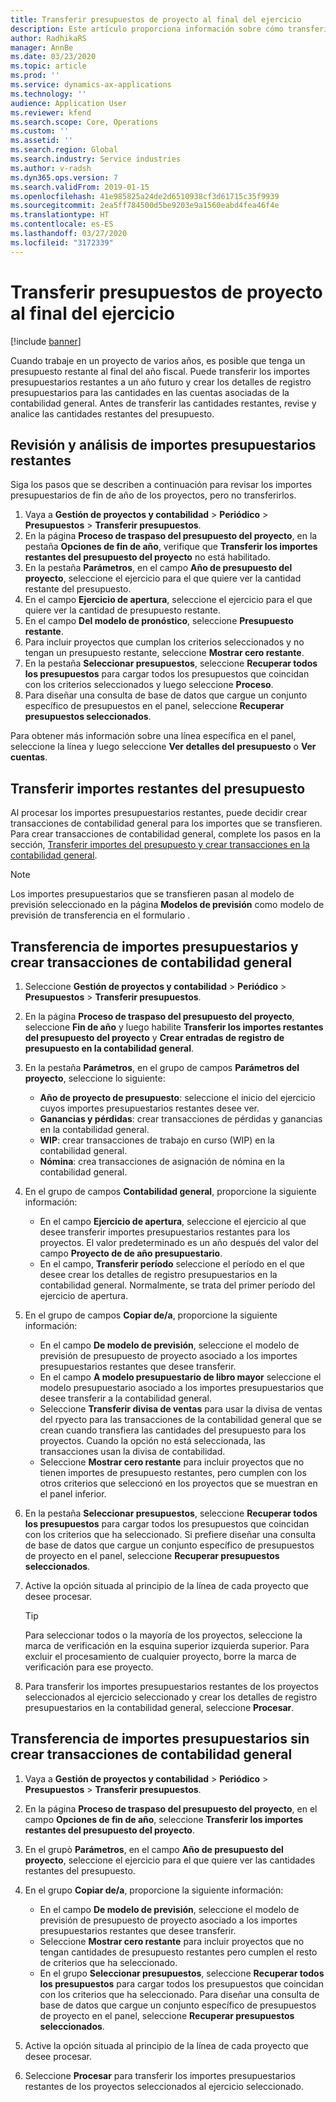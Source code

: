 ```yaml
---
title: Transferir presupuestos de proyecto al final del ejercicio
description: Este artículo proporciona información sobre cómo transferir los importes de presupuesto restantes a años futuros y crear detalles de registro de presupuesto.
author: RadhikaRS
manager: AnnBe
ms.date: 03/23/2020
ms.topic: article
ms.prod: ''
ms.service: dynamics-ax-applications
ms.technology: ''
audience: Application User
ms.reviewer: kfend
ms.search.scope: Core, Operations
ms.custom: ''
ms.assetid: ''
ms.search.region: Global
ms.search.industry: Service industries
ms.author: v-radsh
ms.dyn365.ops.version: 7
ms.search.validFrom: 2019-01-15
ms.openlocfilehash: 41e985825a24de2d6510938cf3d61715c35f9939
ms.sourcegitcommit: 2ea5ff784500d5be9203e9a1560eabd4fea46f4e
ms.translationtype: HT
ms.contentlocale: es-ES
ms.lasthandoff: 03/27/2020
ms.locfileid: "3172339"
---
```

# <a name="transfer-project-budgets-at-fiscal-year-end"></a>Transferir presupuestos de proyecto al final del ejercicio

[!include [banner](../includes/banner.md)]

Cuando trabaje en un proyecto de varios años, es posible que tenga un presupuesto restante al final del año fiscal. Puede transferir los importes presupuestarios restantes a un año futuro y crear los detalles de registro presupuestarios para las cantidades en las cuentas asociadas de la contabilidad general. Antes de transferir las cantidades restantes, revise y analice las cantidades restantes del presupuesto.

## <a name="review-and-analyze-remaining-budget-amounts"></a>Revisión y análisis de importes presupuestarios restantes

Siga los pasos que se describen a continuación para revisar los importes presupuestarios de fin de año de los proyectos, pero no transferirlos.

1. Vaya a **Gestión de proyectos y contabilidad** > **Periódico** > **Presupuestos** > **Transferir presupuestos**. 
2. En la página **Proceso de traspaso del presupuesto del proyecto**, en la pestaña **Opciones de fin de año**, verifique que **Transferir los importes restantes del presupuesto del proyecto** no está habilitado.
3. En la pestaña **Parámetros**, en el campo **Año de presupuesto del proyecto**, seleccione el ejercicio para el que quiere ver la cantidad restante del presupuesto. 
4. En el campo **Ejercicio de apertura**, seleccione el ejercicio para el que quiere ver la cantidad de presupuesto restante. 
5. En el campo **Del modelo de pronóstico**, seleccione **Presupuesto restante**. 
6. Para incluir proyectos que cumplan los criterios seleccionados y no tengan un presupuesto restante, seleccione **Mostrar cero restante**.  
7. En la pestaña **Seleccionar presupuestos**, seleccione **Recuperar todos los presupuestos** para cargar todos los presupuestos que coincidan con los criterios seleccionados y luego seleccione **Proceso**. 
8. Para diseñar una consulta de base de datos que cargue un conjunto específico de presupuestos en el panel, seleccione **Recuperar presupuestos seleccionados**.

Para obtener más información sobre una línea específica en el panel, seleccione la línea y luego seleccione **Ver detalles del presupuesto** o **Ver cuentas**.

## <a name="carry-forward-remaining-budget-amounts"></a>Transferir importes restantes del presupuesto 

Al procesar los importes presupuestarios restantes, puede decidir crear transacciones de contabilidad general para los importes que se transfieren. Para crear transacciones de contabilidad general, complete los pasos en la sección, [Transferir importes del presupuesto y crear transacciones en la contabilidad general](#carry-forward). 

> [!NOTE]
> Los importes presupuestarios que se transfieren pasan al modelo de previsión seleccionado en la página **Modelos de previsión** como modelo de previsión de transferencia en el formulario .  

## <a name="carry-forward-budget-amounts-and-create-general-ledger-transactions"></a><a name="carry-forward"></a>Transferencia de importes presupuestarios y crear transacciones de contabilidad general

1.  Seleccione **Gestión de proyectos y contabilidad** > **Periódico** > **Presupuestos** > **Transferir presupuestos**. 
2. En la página **Proceso de traspaso del presupuesto del proyecto**, seleccione **Fin de año** y luego habilite **Transferir los importes restantes del presupuesto del proyecto** y **Crear entradas de registro de presupuesto en la contabilidad general**. 
3. En la pestaña **Parámetros**, en el grupo de campos **Parámetros del proyecto**, seleccione lo siguiente:

   - **Año de proyecto de presupuesto**: seleccione el inicio del ejercicio cuyos importes presupuestarios restantes desee ver. 
   - **Ganancias y pérdidas**: crear transacciones de pérdidas y ganancias en la contabilidad general. 
   -  **WIP**: crear transacciones de trabajo en curso (WIP) en la contabilidad general.
   -  **Nómina**: crea transacciones de asignación de nómina en la contabilidad general. 

5. En el grupo de campos **Contabilidad general**, proporcione la siguiente información: 

   - En el campo **Ejercicio de apertura**, seleccione el ejercicio al que desee transferir importes presupuestarios restantes para los proyectos. El valor predeterminado es un año después del valor del campo **Proyecto de de año presupuestario**.
   -  En el campo, **Transferir período** seleccione el período en el que desee crear los detalles de registro presupuestarios en la contabilidad general. Normalmente, se trata del primer período del ejercicio de apertura.

6. En el grupo de campos **Copiar de/a**, proporcione la siguiente información:

   - En el campo **De modelo de previsión**, seleccione el modelo de previsión de presupuesto de proyecto asociado a los importes presupuestarios restantes que desee transferir. 
   - En el campo **A modelo presupuestario de libro mayor** seleccione el modelo presupuestario asociado a los importes presupuestarios que desee transferir a la contabilidad general. 
   -  Seleccione **Transferir divisa de ventas** para usar la divisa de ventas del rpyecto para las transacciones de la contabilidad general que se crean cuando transfiera las cantidades del presupuesto para los proyectos. Cuando la opción no está seleccionada, las transacciones usan la divisa de contabilidad. 
   -  Seleccione **Mostrar cero restante** para incluir proyectos que no tienen importes de presupuesto restantes, pero cumplen con los otros criterios que seleccionó en los proyectos que se muestran en el panel inferior.

7. En la pestaña **Seleccionar presupuestos**, seleccione **Recuperar todos los presupuestos** para cargar todos los presupuestos que coincidan con los criterios que ha seleccionado. Si prefiere diseñar una consulta de base de datos que cargue un conjunto específico de presupuestos de proyecto en el panel, seleccione **Recuperar presupuestos seleccionados**.
8. Active la opción situada al principio de la línea de cada proyecto que desee procesar.

    > [!TIP]
    > Para seleccionar todos o la mayoría de los proyectos, seleccione la marca de verificación en la esquina superior izquierda superior. Para excluir el procesamiento de cualquier proyecto, borre la marca de verificación para ese proyecto.

9. Para transferir los importes presupuestarios restantes de los proyectos seleccionados al ejercicio seleccionado y crear los detalles de registro presupuestarios en la contabilidad general, seleccione **Procesar**.

## <a name="carry-forward-budget-amounts-without-creating-general-ledger-transactions"></a>Transferencia de importes presupuestarios sin crear transacciones de contabilidad general

1. Vaya a **Gestión de proyectos y contabilidad** > **Periódico** > **Presupuestos** > **Transferir presupuestos**.
2. En la página **Proceso de traspaso del presupuesto del proyecto**, en el campo **Opciones de fin de año**, seleccione **Transferir los importes restantes del presupuesto del proyecto**.
3. En el grupò **Parámetros**, en el campo **Año de presupuesto del proyecto**, seleccione el ejercicio para el que quiere ver las cantidades restantes del presupuesto.
4. En el grupo **Copiar de/a**, proporcione la siguiente información:

   - En el campo **De modelo de previsión**, seleccione el modelo de previsión de presupuesto de proyecto asociado a los importes presupuestarios restantes que desee transferir. 
   - Seleccione **Mostrar cero restante** para incluir proyectos que no tengan cantidades de presupuesto restantes pero cumplen el resto de criterios que ha seleccionado.
   - En el grupo **Seleccionar presupuestos**, seleccione **Recuperar todos los presupuestos** para cargar todos los presupuestos que coincidan con los criterios que ha seleccionado. Para diseñar una consulta de base de datos que cargue un conjunto específico de presupuestos de proyecto en el panel, seleccione **Recuperar presupuestos seleccionados**.

5. Active la opción situada al principio de la línea de cada proyecto que desee procesar. 
6. Seleccione **Procesar** para transferir los importes presupuestarios restantes de los proyectos seleccionados al ejercicio seleccionado.

